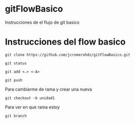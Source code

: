# gitFlowBasico
Instrucciones de el flujo de git basico

# Instrucciones del flow basico
```
git clone https://github.com/jcromerohdz/gitFlowBasico.git
```

```
git status
```

```
git add <.> <-A>
```

```
git push
```

Para cambiarme de rama y crear una nueva
```
git checkout -b unidad1
```

Para ver en que rama estoy
```
git branch
```